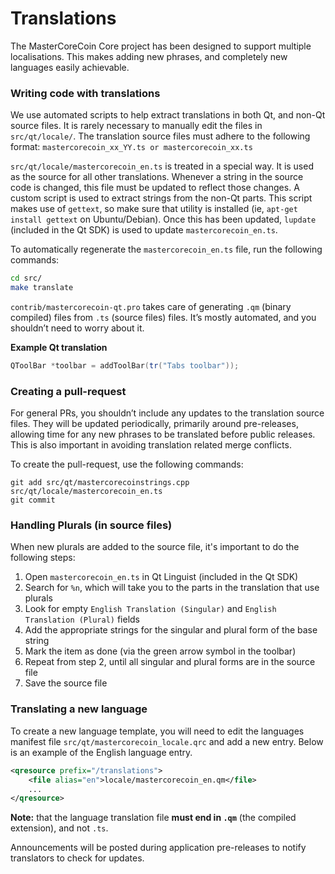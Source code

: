 Translations
============

The MasterCoreCoin Core project has been designed to support multiple localisations. This makes adding new phrases, and completely new languages easily achievable.

### Writing code with translations
We use automated scripts to help extract translations in both Qt, and non-Qt source files. It is rarely necessary to manually edit the files in `src/qt/locale/`. The translation source files must adhere to the following format:
`mastercorecoin_xx_YY.ts or mastercorecoin_xx.ts`

`src/qt/locale/mastercorecoin_en.ts` is treated in a special way. It is used as the source for all other translations. Whenever a string in the source code is changed, this file must be updated to reflect those changes. A custom script is used to extract strings from the non-Qt parts. This script makes use of `gettext`, so make sure that utility is installed (ie, `apt-get install gettext` on Ubuntu/Debian). Once this has been updated, `lupdate` (included in the Qt SDK) is used to update `mastercorecoin_en.ts`.

To automatically regenerate the `mastercorecoin_en.ts` file, run the following commands:
```sh
cd src/
make translate
```

`contrib/mastercorecoin-qt.pro` takes care of generating `.qm` (binary compiled) files from `.ts` (source files) files. It’s mostly automated, and you shouldn’t need to worry about it.

**Example Qt translation**
```cpp
QToolBar *toolbar = addToolBar(tr("Tabs toolbar"));
```

### Creating a pull-request
For general PRs, you shouldn’t include any updates to the translation source files. They will be updated periodically, primarily around pre-releases, allowing time for any new phrases to be translated before public releases. This is also important in avoiding translation related merge conflicts.

To create the pull-request, use the following commands:
```
git add src/qt/mastercorecoinstrings.cpp src/qt/locale/mastercorecoin_en.ts
git commit
```

### Handling Plurals (in source files)
When new plurals are added to the source file, it's important to do the following steps:

1. Open `mastercorecoin_en.ts` in Qt Linguist (included in the Qt SDK)
2. Search for `%n`, which will take you to the parts in the translation that use plurals
3. Look for empty `English Translation (Singular)` and `English Translation (Plural)` fields
4. Add the appropriate strings for the singular and plural form of the base string
5. Mark the item as done (via the green arrow symbol in the toolbar)
6. Repeat from step 2, until all singular and plural forms are in the source file
7. Save the source file

### Translating a new language
To create a new language template, you will need to edit the languages manifest file `src/qt/mastercorecoin_locale.qrc` and add a new entry. Below is an example of the English language entry.

```xml
<qresource prefix="/translations">
    <file alias="en">locale/mastercorecoin_en.qm</file>
    ...
</qresource>
```

**Note:** that the language translation file **must end in `.qm`** (the compiled extension), and not `.ts`.

Announcements will be posted during application pre-releases to notify translators to check for updates.
